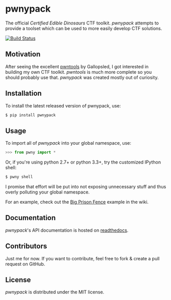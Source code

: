 # pwnypack

The official _Certified Edible Dinosaurs_ CTF toolkit. *pwnypack* attempts to provide a toolset which can be used to more easily develop CTF solutions.

[![Build Status](https://travis-ci.org/edibledinos/pwnypack.svg?branch=travis-ci)](https://travis-ci.org/edibledinos/pwnypack)

## Motivation

After seeing the excellent [pwntools](https://github.com/Gallopsled/pwntools) by Gallopsled, I got interested in building my own CTF toolkit. _pwntools_ is much more complete so you should probably use that. *pwnypack* was created mostly out of curiosity.

## Installation

To install the latest released version of pwnypack, use:

```bash
$ pip install pwnypack
```

## Usage

To import all of *pwnypack* into your global namespace, use:

```python
>>> from pwny import *
```

Or, if you're using python 2.7+ or python 3.3+, try the customized IPython shell:

```bash
$ pwny shell
```

I promise that effort will be put into not exposing unnecessary stuff and thus overly polluting your global namespace.

For an example, check out the [Big Prison Fence](https://github.com/iksteen/pwnypack/wiki/Big-Prison-Fence) example in the wiki.

## Documentation

*pwnypack*'s API documentation is hosted on [readthedocs](http://pwnypack.readthedocs.org/latest).

## Contributors

Just me for now. If you want to contribute, feel free to fork & create a pull request on GitHub.

## License

*pwnypack* is distributed under the MIT license.
